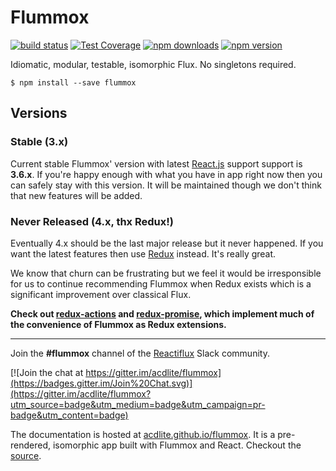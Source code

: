 Flummox
=======

[![build status](https://img.shields.io/travis/acdlite/flummox.svg?style=flat-square)](https://travis-ci.org/acdlite/flummox)
[![Test Coverage](https://img.shields.io/codeclimate/coverage/github/acdlite/flummox.svg?style=flat-square)](https://codeclimate.com/github/acdlite/flummox)
[![npm downloads](https://img.shields.io/npm/dm/flummox.svg?style=flat-square)](https://www.npmjs.com/package/flummox)
[![npm version](https://img.shields.io/npm/v/flummox.svg?style=flat-square)](https://www.npmjs.com/package/flummox)

Idiomatic, modular, testable, isomorphic Flux. No singletons required.

```
$ npm install --save flummox
```

## Versions

### Stable (3.x)

Current stable Flummox' version with latest [React.js](https://facebook.github.io/react/index.html) support support is **3.6.x**. If you're happy enough with what you have in app right now then you can safely stay with this version. It will be maintained though we don't think that new features will be added.

### Never Released (4.x, thx Redux!)

Eventually 4.x should be the last major release but it never happened. If you want the latest features then use [Redux](https://github.com/gaearon/redux) instead. It's really great.

We know that churn can be frustrating but we feel it would be irresponsible for us to continue recommending Flummox when Redux exists which is a significant improvement over classical Flux. 

**Check out [redux-actions](https://github.com/acdlite/redux-actions) and [redux-promise](https://github.com/acdlite/redux-promise), which implement much of the convenience of Flummox as Redux extensions.**

---

Join the **#flummox** channel of the [Reactiflux](http://reactiflux.com/) Slack community.

[![Join the chat at https://gitter.im/acdlite/flummox](https://badges.gitter.im/Join%20Chat.svg)](https://gitter.im/acdlite/flummox?utm_source=badge&utm_medium=badge&utm_campaign=pr-badge&utm_content=badge)

The documentation is hosted at [acdlite.github.io/flummox](http://acdlite.github.io/flummox). It is a pre-rendered, isomorphic app built with Flummox and React. Checkout the [source](https://github.com/acdlite/flummox/tree/master/docs).
